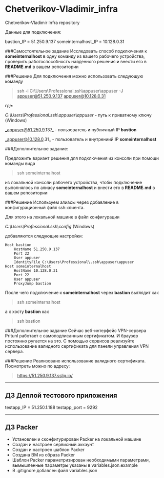 # Chetverikov-Vladimir_infra
Chetverikov-Vladimir Infra repository

Данные для подключения:

bastion_IP = 51.250.9.137
someinternalhost_IP = 10.128.0.31


###Самостоятельное задание
Исследовать способ подключения к **someinternalhost** в одну
команду из вашего рабочего устройства, проверить работоспособность
найденного решения и внести его в **README.md** в вашем репозитории

###Решение
Для подключения можно использовать следующую команду
>ssh -i C:\Users\Professional\.ssh\appuser\appuser -J appuser@51.250.9.137 appuser@10.128.0.31

где:

_C:\Users\Professional\.ssh\appuser\appuser_ - путь к приватному ключу (Windows)

_appuser@51.250.9.137_ - пользователь и публичный IP **bastion**

_appuser@10.128.0.31_ - пользователь и внутрениий IP **someinternalhost**

###Дополнительное задание:

Предложить вариант решения для подключения из консоли при помощи
команды вида
>ssh someinternalhost

из локальной консоли рабочего устройства, чтобы подключение выполнялось по алиасу
**someinternalhost** и внести его в **README.md** в вашем репозитории

###Решение
Используем алиасы через добавление в конфигурационный файл ssh клиента.

Для этого на локальной машине в файл конфигурации

_C:\Users\Professional\.ssh\config_ (Windows)

добавляются следующие настройки:
```
Host bastion
    HostName 51.250.9.137
    Port 22
    User appuser
    IdentityFile C:\Users\Professional\.ssh\appuser\appuser
Host someinternalhost
    HostName 10.128.0.31
    Port 22
    User appuser
    ProxyJump bastion
```
После чего подключение к **someinternalhost** через **bastion** выглядит как
>ssh someinternalhost

а к хосту **bastion** как
> ssh bastion


###Дополнительное задание
Сейчас веб-интерфейс VPN-сервера Pritunl работает с самоподписанным сертификатом. И браузер постоянно ругается на это.
С помощью сервисов реализуйте использование валидного сертификата для панели управления VPN сервера.

###Решение
Реализовано использование валидного сертификата. Посмотреть можно по адресу:
> https://51.250.9.137.sslip.io/
________________________________________________________________________________________________________________________
## ДЗ Деплой тестового приложения

testapp_IP = 51.250.1.188
testapp_port = 9292

------------------------------------------------------------------------------------------------------------------------
## ДЗ Packer
- Установлен и сконфигурирован Packer на локальной машине
- Создан и настроен сервисный аккаунт
- Создан и настроен шаблон Packer
- Создана ВМ из образа Packer
- Шаблон Packer параметризирован необходимыми параметрами, вымышленные параметры указаны в variables.json.example
- В .gitignore добавлен файл variables.json
